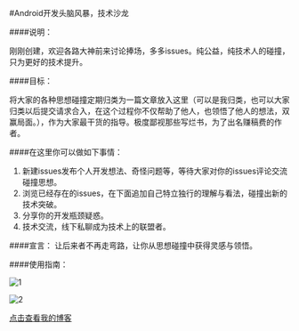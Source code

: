 
#Android开发头脑风暴，技术沙龙

####说明：

  刚刚创建，欢迎各路大神前来讨论捧场，多多issues。纯公益，纯技术人的碰撞，只为更好的技术提升。
  
####目标：

  将大家的各种思想碰撞定期归类为一篇文章放入这里（可以是我归类，也可以大家归类以后提交请求合入，在这个过程你不仅帮助了他人，也领悟了他人的想法，双赢局面。），作为大家最干货的指导。极度鄙视那些写烂书，为了出名赚稿费的作者。

####在这里你可以做如下事情：

1. 新建issues发布个人开发想法、奇怪问题等，等待大家对你的issues评论交流碰撞思想。
2. 浏览已经存在的issues，在下面追加自己特立独行的理解与看法，碰撞出新的技术突破。
3. 分享你的开发瓶颈疑惑。
4. 技术交流，线下私聊成为技术上的联盟者。

####宣言：
  让后来者不再走弯路，让你从思想碰撞中获得灵感与领悟。

####使用指南：

![1](https://github.com/yanbober/AndroidCommunication/raw/master/image/step0.png)

![2](https://github.com/yanbober/AndroidCommunication/raw/master/image/step1.png)

[点击查看我的博客](http://blog.csdn.net/yanbober)
